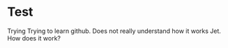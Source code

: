 # Test
Trying
Trying to learn github. Does not really understand how it works Jet. 
How does it work? 
